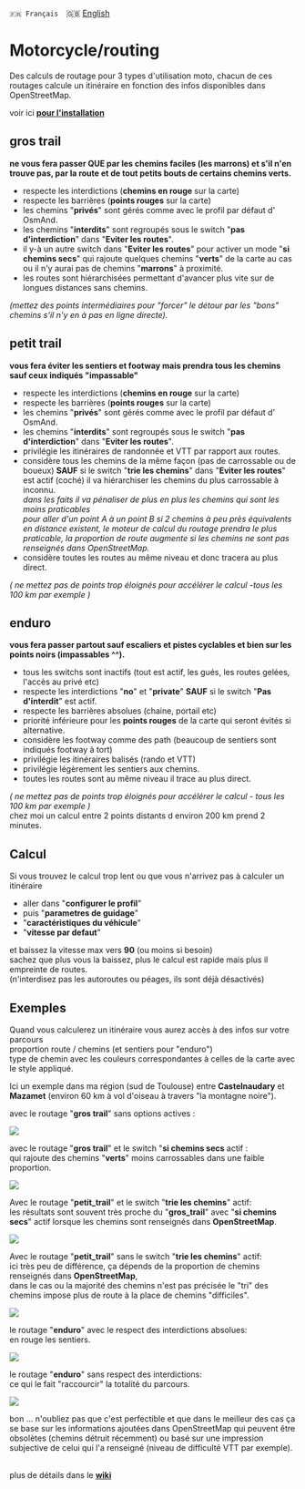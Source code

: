 `🇫🇷 Français`&emsp;🇬🇧 [English](readme_EN.md)

# Motorcycle/routing
Des calculs de routage pour 3 types d'utilisation moto, chacun de ces routages calcule un itinéraire en fonction des infos disponibles dans OpenStreetMap.
<br>

voir ici **[pour l'installation](installation.md)**

## gros trail 
<b>ne vous fera passer QUE par les chemins faciles (les marrons) et s'il n'en trouve pas, par la route et de tout petits bouts de certains chemins verts.</b>
<br>
- respecte les interdictions (**chemins en rouge** sur la carte)
- respecte les barrières (**points rouges** sur la carte)
- les chemins "**privés**" sont gérés comme avec le profil par défaut d' OsmAnd.
- les chemins "**interdits**" sont regroupés sous le switch "<b>pas d'interdiction</b>" dans "<b>Eviter les routes</b>".
- il y-à un autre switch dans "<b>Eviter les routes</b>" pour activer un mode "<b>si chemins secs</b>" qui rajoute quelques chemins "**verts**" de la carte au cas ou il n'y aurai pas de chemins "**marrons**" à proximité.
- les routes sont hiérarchisées permettant d'avancer plus vite sur de longues distances sans chemins.

<i>(mettez des points intermédiaires pour "forcer" le détour par les "bons" chemins s'il n'y en à pas en ligne directe).</i>
<br>

## petit trail
<b>vous fera éviter les sentiers et footway mais prendra tous les chemins sauf ceux indiqués "impassable"</b>
<br>
- respecte les interdictions (**chemins en rouge** sur la carte)
- respecte les barrières (**points rouges** sur la carte)
- les chemins "**privés**" sont gérés comme avec le profil par défaut d' OsmAnd.
- les chemins "**interdits**" sont regroupés sous le switch "<b>pas d'interdiction</b>" dans "<b>Eviter les routes</b>".
- privilégie les itinéraires de randonnée et VTT par rapport aux routes.
- considère tous les chemins de la même façon (pas de carrossable ou de boueux) <b>SAUF</b> si le switch "<b>trie les chemins</b>" dans "<b>Eviter les routes</b>" est actif (coché) il va hiérarchiser les chemins du plus carrossable à inconnu.
<i><br>
 dans les faits il va pénaliser de plus en plus les chemins qui sont les moins praticables <br>pour aller d'un point A à un point B si 2 chemins à peu près équivalents en distance existent, le moteur de calcul du routage prendra le plus praticable, la proportion de route augmente si les chemins ne sont pas renseignés dans OpenStreetMap.</i>
- considère toutes les routes au même niveau et donc tracera au plus direct.

<i>( ne mettez pas de points trop éloignés pour accélérer le calcul -tous les 100 km par exemple )</i>
 
## enduro
<b>vous fera passer partout sauf escaliers et pistes cyclables et bien sur les points noirs (impassables ^^).</b><br>
- tous les switchs sont inactifs (tout est actif, les gués, les routes gelées, l'accès au privé etc)
- respecte les interdictions "**no**" et "**private**" <b>SAUF</b> si le switch "<b>Pas d'interdit</b>" est actif.
- respecte les barrières absolues (chaine, portail etc)
- priorité inférieure pour les **points rouges** de la carte qui seront évités si alternative.
- considère les footway comme des path (beaucoup de sentiers sont indiqués footway à tort)
- privilégie les itinéraires balisés (rando et VTT)
- privilégie légèrement les sentiers aux chemins.
- toutes les routes sont au même niveau il trace au plus direct.

<i>( ne mettez pas de points trop éloignés pour accélérer le calcul - tous les 100 km par exemple )</i><br>
chez moi un calcul entre 2 points distants d environ 200 km prend 2 minutes.<br>
 
## Calcul
Si vous trouvez le calcul trop lent ou que vous n'arrivez pas à calculer un itinéraire
- aller dans "<b>configurer le profil</b>"
- puis "<b>parametres de guidage</b>"
- "<b>caractéristiques du véhicule</b>"
- "<b>vitesse par defaut</b>"

et baissez la vitesse max vers <b>90</b> (ou moins si besoin)<br>
sachez que plus vous la baissez, plus le calcul est rapide mais plus il empreinte de routes.<br>
(n'interdisez pas les autoroutes ou péages, ils sont déjà désactivés)
 
## Exemples
Quand vous calculerez un itinéraire vous aurez accès à des infos sur votre parcours<br>
proportion route / chemins (et sentiers pour "enduro")<br>
type de chemin avec les couleurs correspondantes à celles de la carte avec le style appliqué.<br>

Ici un exemple dans ma région (sud de Toulouse) entre <b>Castelnaudary</b> et <b>Mazamet</b> (environ 60 km à vol d'oiseau à travers "la montagne noire").<br>

avec le routage "<b>gros trail</b>" sans options actives :<br>

<img src="https://1.bp.blogspot.com/-2jO-scaZT8k/YJzinm1gWHI/AAAAAAAAEic/7Qe9Xhfd9mIbINux-c_4Gw7iRT5DH4ugwCLcBGAsYHQ/w296-h640/GT%255B1%255D.jpg" border="0">


avec le routage "<b>gros trail</b>" et le switch "<b>si chemins secs</b> actif :<br>
qui rajoute des chemins "**verts**" moins carrossables dans une faible proportion.<br>

<img src="https://1.bp.blogspot.com/-VDzxurdpIiI/YJzjwUlMM4I/AAAAAAAAEik/uZcepPSb630Fe-n55IIBL5TmeJz4ZSsfACLcBGAsYHQ/w296-h640/GT_sec%255B1%255D.jpg" border="0">

Avec le routage "<b>petit_trail</b>" et le switch "<b>trie les chemins</b>" actif:<br>
les résultats sont souvent très proche du "<b>gros_trail</b>" avec "<b>si chemins secs</b>" actif lorsque les chemins sont renseignés dans <b>OpenStreetMap</b>.<br>

<img src="https://1.bp.blogspot.com/-MBjJMjwtXE8/YJzlMde6u4I/AAAAAAAAEis/U9_bZUoYHwIWkeWYLDMDDUXSGCLE9SBZgCLcBGAsYHQ/w296-h640/PT_tri%255B1%255D.jpg" border="0">

Avec le routage "<b>petit_trail</b>" sans le switch "<b>trie les chemins</b>" actif:<br>
ici très peu de différence, ça dépends de la proportion de chemins renseignés dans <b>OpenStreetMap</b>,<br>
dans le cas ou la majorité des chemins n'est pas précisée le "tri" des chemins impose plus de route à la place de chemins "difficiles".<br>

<img src="https://1.bp.blogspot.com/-4PDQS4TdN0U/YJzl-K4DbjI/AAAAAAAAEi0/tXv0eyXuGEMS93m2lxKqQqMrqMsf9busgCLcBGAsYHQ/w296-h640/PT%255B1%255D.jpg" border="0">

le routage "<b>enduro</b>" avec le respect des interdictions absolues:<br>en rouge les sentiers.<br>

<img src="https://1.bp.blogspot.com/-lPQmsAg-lZY/YJznCWYqokI/AAAAAAAAEi8/EQTPYrifkY4bNCRXaxVm4Ft8vxnBolyvACLcBGAsYHQ/w296-h640/enduro%255B1%255D.jpg" border="0">

le routage "<b>enduro</b>" sans respect des interdictions:<br>
ce qui le fait "raccourcir" la totalité du parcours.<br>

<img src="https://1.bp.blogspot.com/-3r9uNtRCBgo/YJznZdGuWcI/AAAAAAAAEjE/IQIYaEURhRkv0_W50QshOGITjjCx4U6AQCLcBGAsYHQ/w296-h640/enduro_no-interdit%255B1%255D.jpg" border="0">

bon ... n'oubliez pas que c'est perfectible et que dans le meilleur des 
cas ça se base sur les informations ajoutées dans OpenStreetMap qui 
peuvent être obsolètes (chemins détruit récemment) ou basé sur une 
impression subjective de celui qui l'a renseigné (niveau de difficulté 
VTT par exemple).
<br>
<br>
 
plus de détails dans le **[wiki](https://github.com/OsmAnd-Rendering/Motorcycle/wiki/Routing)**
